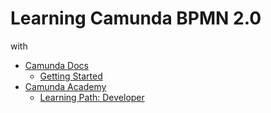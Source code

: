 # Learning Camunda BPMN 2.0

with

- [Camunda Docs](https://docs.camunda.org)
  - [Getting Started](https://docs.camunda.org/get-started/quick-start/)
- [Camunda Academy](https://academy.camunda.com)
  - [Learning Path: Developer](https://academy.camunda.com/page/developer)

